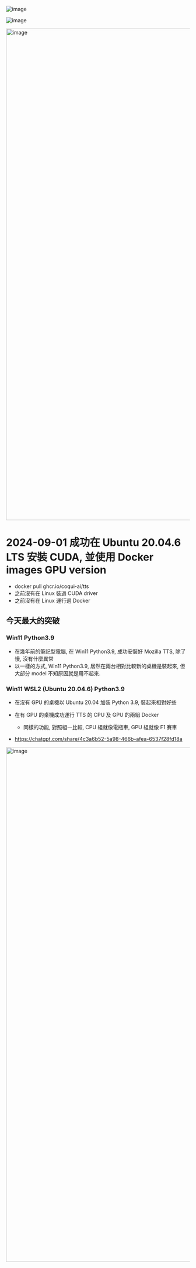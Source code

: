 ![image](https://github.com/user-attachments/assets/b7fafea4-f539-4a2b-af63-37109f7810c4)

![image](https://github.com/user-attachments/assets/59f1baf0-8c16-495b-9b55-d513d0d9a4d9)



<img width="1343" alt="image" src="https://github.com/user-attachments/assets/d84dc558-6a4f-47b5-bbac-102c8458d29f">



# 2024-09-01 成功在 Ubuntu 20.04.6 LTS 安裝 CUDA, 並使用 Docker images GPU version 
- docker pull ghcr.io/coqui-ai/tts
- 之前沒有在 Linux 裝過 CUDA driver
- 之前沒有在 Linux 運行過 Docker
## 今天最大的突破 
### Win11 Python3.9
- 在幾年前的筆記型電腦, 在 Win11 Python3.9, 成功安裝好 Mozilla TTS, 除了慢, 沒有什麼異常 
- 以一樣的方式, Win11 Python3.9, 居然在兩台相對比較新的桌機是裝起來, 但大部分 model 不知原因就是用不起來.
### Win11 WSL2 (Ubuntu 20.04.6) Python3.9  
- 在沒有 GPU 的桌機以 Ubuntu 20.04 加裝 Python 3.9, 裝起來相對好些
- 在有 GPU 的桌機成功運行 TTS 的 CPU 及 GPU 的兩組 Docker
  - 同樣的功能, 對照組一比較, CPU 組就像電瓶車, GPU 組就像 F1 賽車


- https://chatgpt.com/share/4c3a6b52-5a98-466b-afea-6537f28fd18a

<img width="1406" alt="image" src="https://github.com/user-attachments/assets/97b37313-6579-4e44-8503-52d5d2196d3f">
